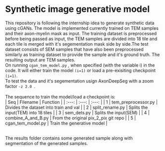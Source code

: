 # Synthetic image generative model
This repository is following the internship idea to generate synthetic data using cGANs. The model is implemented currently trained on TEM samples and their axon-myelin mask as input. The training dataset is preprocessed before being passed as input, the TEM samples are divided into 18 tile and each tile is merged with it's segementation mask side by side.The test dataset consists of SEM samples that have also been preprocessed similarly as training dataset to provide the sample and it's ground truth. The resulting output are TEM samples.
 </br>
On running ```cgan_tem_model.py``` , when specified (with the variable i) in the code. It will either train the model ```(i=1)``` or load a pre-exisiting checkpoint ```(i=1)```.
</br>
To test the data and it's segementation usign AxonDeepSeg with a zoom factor ```-z 2.0 ```.
</br>
</br>
The sequence to train the model/load a checkpoint is:
</br>
| Seq | Filename    | Function   |
| :---:   | :---: | :---: |
| 1 | tem_preprocessor.py  | Divides the dataset into train and val |
| 2 | split_rename.py  | Splits the input(TEM) into 18 tiles  |
| 3 | sem_dets.py  | Splits the input(SEM) |
| 4 | combine_A_and_B.py  | From the original pix_2_pix git repo  |
| 5 | cgan_tem_model.py  |  Train the generative model  |

</br>
The results folder contains some generated sample along with segmentation of the generated samples.
